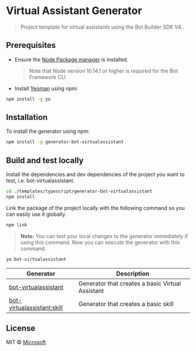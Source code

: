 # Virtual Assistant Generator
> Project template for virtual assistants using the Bot Builder SDK V4..
## Prerequisites

- Ensure the [Node Package manager](https://nodejs.org/en/) is installed.
   > Note that Node version 10.14.1 or higher is required for the Bot Framework CLI

- Install [Yeoman](http://yeoman.io) using npm:

```bash
npm install -g yo
```

## Installation

To install the generator using npm:

```bash
npm install -g generator-bot-virtualassistant
```

## Build and test locally

Install the dependencies and dev dependencies of the project you want to test, i.e. bot-virtualassistant.
```bash
cd ./templates/typescript/generator-bot-virtualassistant
npm install
```

Link the package of the project locally with the following command so you can easily use it globally.
```bash
npm link
```
> **Note:** You can test your local changes to the generator immediately if using this command.
Now you can execute the generator with this command.
```bash
yo bot-virtualassistant
```

| Generator                                           | Description                                     |
|-----------------------------------------------------|-------------------------------------------------|
| [bot-virtualassistant](generators/app/README.md)    | Generator that creates a basic Virtual Assistant        |
| [bot-virtualassistant:skill](generators/skill/README.md)    | Generator that creates a basic skill        |


## License

MIT © [Microsoft](http://dev.botframework.com)